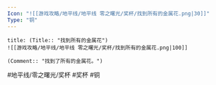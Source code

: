 ```yaml
---
Icon: "![[游戏攻略/地平线/地平线 零之曙光/奖杯/找到所有的金属花.png|30]]"
Type: "铜"
---
```

```ad-common-bronze-trophy
title: (Title:: "找到所有的金属花")
![[游戏攻略/地平线/地平线 零之曙光/奖杯/找到所有的金属花.png|100]]

(Comment:: "找到了所有的金属花。")
```

#地平线/零之曙光/奖杯 #奖杯 #铜
